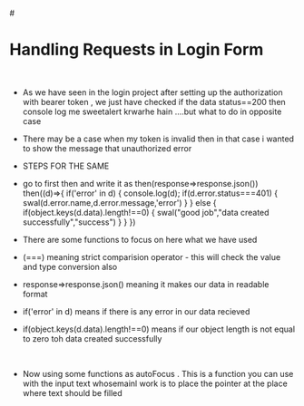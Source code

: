 #<h1>Handling Requests in Login Form</h1>
<br>

* As we have seen in the login project after setting up the authorization with bearer token , we just have checked if the data status==200 then console log me sweetalert krwarhe hain ....but what to do in opposite case 

* There may be a case when my token is invalid then in that case i wanted to show the message that unauthorized error 

* STEPS FOR THE SAME 
 - go to first then and write it as then(response=>response.json())
   then((d)=>{
    if('error' in d)
    {
        console.log(d);
        if(d.error.status===401)
        {
            swal(d.error.name,d.error.message,'error')
        }
    }
    else {
        if(object.keys(d.data).length!==0)
        {
            swal("good job","data created successfully","success")
        }
    }
   })

 - There are some functions to focus on here what we have used 
 - (===) meaning strict comparision operator - this will check the value and type conversion also
 - response=>response.json() meaning it makes our data in readable format
 - if('error' in d) means if there is any error in our data recieved 
 - if(object.keys(d.data).length!==0)  means if our object length is not equal to zero toh data created successfully
<br>

* Now  using some functions as autoFocus . This is a function you can use with the input text whosemainl work is to place the pointer at the place where text should be filled 